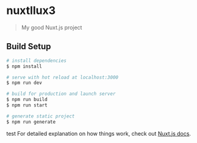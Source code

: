 # nuxtllux3

> My good Nuxt.js project

## Build Setup

``` bash
# install dependencies
$ npm install

# serve with hot reload at localhost:3000
$ npm run dev

# build for production and launch server
$ npm run build
$ npm run start

# generate static project
$ npm run generate
```
test 
For detailed explanation on how things work, check out [Nuxt.js docs](https://nuxtjs.org).
